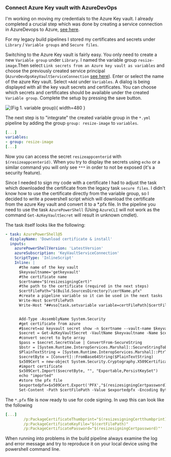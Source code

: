 ### Connect Azure Key vault with AzureDevOps

I'm working on moving my credentials to the Azure Key vault. I already completed a crucial step which was done by creating a service connection in AzureDevops to Azure, [see here](blog/Connecting%20to%20Azure%20Devops%20with%20a%20Service%20Principal).

For my legacy build pipelines I stored my certificates and secrets under `Library` / `Variable groups` and `Secure files`.

Switching to the Azure Key vault is fairly easy. You only need to create a new `Variable group` under `Library`. I named the variable group `resize-image`.Then select `Link secrets from an Azure key vault as variables` and choose the previously created service principal (`AzureDevOpsKeyVaultServiceConnection` [see here](blog/Connecting%20to%20Azure%20Devops%20with%20a%20Service%20Principal)). Enter or select the name of the azure Key vault. Select `+Add` under `Variables`. A dialog is being displayed with all the key vault secrets and certificates. You can choose which secrets and certificates should be available under the created `Variable group`. Complete the setup by pressing the save button.

![(Fig 1. variable group)](assets/img/blog/azure-variable-group.png){ width=480 }

The next step is to "integrate" the created variable group in the `*.yml` pipeline by adding the group `group: resize-image` to `variables`.

```yml
[...]
variables:
- group: resize-image
[...]
```

Now you can access the secret `resizeappcenterid` with `$(resizeappcenterid)`. When you try to display the secrets using `echo` or a similar command you will only see `***` in order to not be exposed (it's a security feature).

Since I needed to sign my code with a certificate I had to adjust the task which downloaded the certificate from the legacy task `secure files`.
I didn't know how to use the certificate directly from the variable group, so I decided to write a powershell script which will download the certificate from the azure Key vault and convert it to a *.pfx file.
In the pipeline you need to use the task `AzurePowerShell` (Using `AzureCLI` will not work as the command `Get-AzKeyVaultSecret` will result in unknown cmdlet).

The task itself looks like the following:

```yml
- task: AzurePowerShell@5
  displayName: 'Download certificate & install'
  inputs:
    azurePowerShellVersion: 'LatestVersion'
    azureSubscription: 'KeyVaultServiceConnection'
    ScriptType: 'InlineScript'
    Inline: |     
      #the name of the key vault
      $keyvaultname='getkeyvault' 
      #the certificate name
      $certname="$(resizesigningCert)" 
      #the path to the certificate (required in the next steps)
      $certFilePath="$(Build.SourcesDirectory)\certName.pfx"
      #create a pipeline variable so it can be used in the next tasks
      Write-Host $certFilePath
      Write-Host "##vso[task.setvariable variable=certFilePath]$certFilePath"


      Add-Type -AssemblyName System.Security
      #get certificate from azure
      #$secret=az keyvault secret show -n $certname --vault-name $keyvaultname
      $secret = Get-AzKeyVaultSecret -VaultName $keyvaultname -Name $certname
      #convert secret to byte array
      $pass = $secret.SecretValue | ConvertFrom-SecureString
      $bstr = [System.Runtime.InteropServices.Marshal]::SecureStringToBSTR($secret.SecretValue);
      $PlainTextString = [System.Runtime.InteropServices.Marshal]::PtrToStringAuto($bstr);
      $secretByte = [Convert]::FromBase64String($PlainTextString)
      $x509Cert = new-object System.Security.Cryptography.X509Certificates.X509Certificate2
      #import certificate
      $x509Cert.Import($secretByte, "", "Exportable,PersistKeySet")
      echo "imported"
      #store the pfx file
      $exportedpfx=$x509Cert.Export('PFX',"$(resizesigningCertpassword)")
      Set-Content -Path $certFilePath -Value $exportedpfx -Encoding Byte
```

The `*.pfx` file is now ready to use for code signing. In uwp this can look like the following

```yml
[...]
        /p:PackageCertificateThumbprint="$(resizesigningCertthumbprint)"
        /p:PackageCertificateKeyFile="$(certFilePath)"
        /p:PackageCertificatePassword="$(resizesigningCertpassword)"'
```

When running into problems in the build pipeline always examine the log and error message and try to reproduce it on your local device using the powershell command line.
